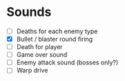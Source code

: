 # Sounds

- [ ] Deaths for each enemy type
- [X] Bullet / blaster round firing
- [ ] Death for player
- [ ] Game over sound
- [ ] Enemy attack sound (bosses only?)
- [ ] Warp drive
